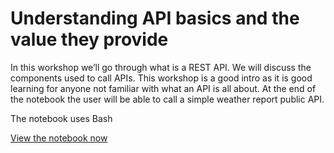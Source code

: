 # Understanding API basics and the value they provide

In this workshop we’ll go through what is a REST API. We will discuss the components used to call APIs. This workshop is a good intro as it is good learning for anyone not familiar with what an API is all about. At the end of the notebook the user will be able to call a simple weather report public API.

The notebook uses Bash 

[View the notebook now](./1-WKSHP-API-Basics.ipynb)


